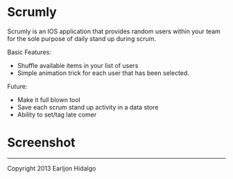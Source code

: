 Scrumly
=======

Scrumly is an IOS application that provides random users within your team for the sole purpose of daily stand up during scrum.

Basic Features:
- Shuffle available items in your list of users
- Simple animation trick for each user that has been selected.

Future:
- Make it full blown tool
- Save each scrum stand up activity in a data store
- Ability to set/tag late comer

Screenshot
===========

------------------------------------------
Copyright 2013 Earljon Hidalgo

